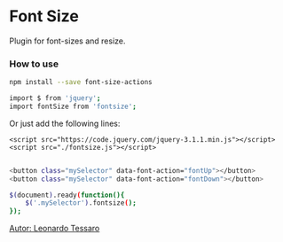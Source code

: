# Font Size

Plugin for font-sizes and resize.

### How to use
```sh
npm install --save font-size-actions

import $ from 'jquery';
import fontSize from 'fontsize';
```
Or just add the following lines:

`<script src="https://code.jquery.com/jquery-3.1.1.min.js"></script>`
`<script src="./fontsize.js"></script>`


```sh

<button class="mySelector" data-font-action="fontUp"></button>
<button class="mySelector" data-font-action="fontDown"></button>

$(document).ready(function(){
    $('.mySelector').fontsize();
});
```
[Autor: Leonardo Tessaro](mailto:leonardotessaroalves@gmail.com)
